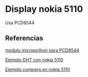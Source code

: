 # Display nokia 5110
Usa PCD8544

## Referencias

[modulo micropython para PCD8544](https://github.com/mcauser/micropython-pcd8544)

[Ejemplo DHT con nokia 5110](https://github.com/mcauser/MicroPython-ESP8266-DHT-Nokia-5110)

[Ejemplo conways en nokia 5110](https://github.com/mcauser/MicroPython-ESP8266-Nokia-5110-Conways-Game-of-Life)
